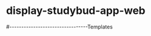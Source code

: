 # display-studybud-app-web

#---------------------------------Templates
<!-- =======================================================
* Template Name: schools++ - v2.5.0
* Template URL: https://bootstrapmade.com/nice-admin-bootstrap-admin-html-template/
* Author: BootstrapMade.com
* License: https://bootstrapmade.com/license/
======================================================== -->
